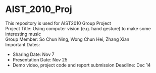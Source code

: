 # AIST_2010_Proj
This repository is used for AIST2010 Group Project<br/>
Project Title: Using computer vision (e.g. hand gesture) to make some interesting music<br/>
Group Member: So Chun Ning, Wong Chun Hei, Zhang Xian<br/>
Important Dates:<br/>
- Sharing Date: Nov 7
- Presentation Date: Nov 25
- Demo video, project code and report submission Deadline: Dec 14
